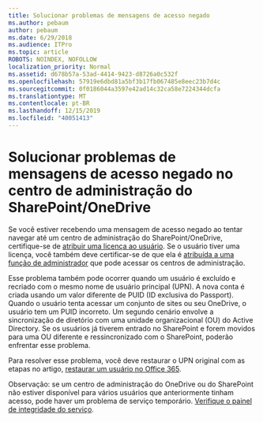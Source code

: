 ```yaml
---
title: Solucionar problemas de mensagens de acesso negado
ms.author: pebaum
author: pebaum
ms.date: 6/29/2018
ms.audience: ITPro
ms.topic: article
ROBOTS: NOINDEX, NOFOLLOW
localization_priority: Normal
ms.assetid: d678b57a-53ad-4414-9423-d8726a0c532f
ms.openlocfilehash: 57919e6dbd81a5bf3b17fb067485e8eec23b7d4c
ms.sourcegitcommit: 0f0186044a3597e42ad14c32ca58e7224344dcfa
ms.translationtype: MT
ms.contentlocale: pt-BR
ms.lasthandoff: 12/15/2019
ms.locfileid: "40051413"
---
```

# <a name="troubleshoot-access-denied-messages-in-sharepointonedrive-admin-center"></a>Solucionar problemas de mensagens de acesso negado no centro de administração do SharePoint/OneDrive

Se você estiver recebendo uma mensagem de acesso negado ao tentar navegar até um centro de administração do SharePoint/OneDrive, certifique-se de [atribuir uma licença ao usuário](https://docs.microsoft.com/office365/admin/subscriptions-and-billing/assign-licenses-to-users?view=o365-worldwide&amp;tabs=One). Se o usuário tiver uma licença, você também deve certificar-se de que ela é [atribuída a uma função de administrador](https://docs.microsoft.com/office365/admin/add-users/about-admin-roles?view=o365-worldwide) que pode acessar os centros de administração.

Esse problema também pode ocorrer quando um usuário é excluído e recriado com o mesmo nome de usuário principal (UPN). A nova conta é criada usando um valor diferente de PUID (ID exclusiva do Passport). Quando o usuário tenta acessar um conjunto de sites ou seu OneDrive, o usuário tem um PUID incorreto. Um segundo cenário envolve a sincronização de diretório com uma unidade organizacional (OU) do Active Directory. Se os usuários já tiverem entrado no SharePoint e forem movidos para uma OU diferente e ressincronizado com o SharePoint, poderão enfrentar esse problema.

Para resolver esse problema, você deve restaurar o UPN original com as etapas no artigo, [restaurar um usuário no Office 365](https://docs.microsoft.com/office365/admin/add-users/restore-user?view=o365-worldwide).

Observação: se um centro de administração do OneDrive ou do SharePoint não estiver disponível para vários usuários que anteriormente tinham acesso, pode haver um problema de serviço temporário.  [Verifique o painel de integridade do serviço](https://portal.office.com/adminportal/home#/servicehealth).


